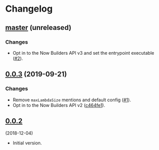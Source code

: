 # Changelog

## [master](https://github.com/anmonteiro/now-custom-runtime/compare/0.0.3...HEAD)  (unreleased)

### Changes

- Opt in to the Now Builders API v3 and set the entrypoint executable
  ([#2](https://github.com/anmonteiro/now-custom-runtime/pull/2)).

## [0.0.3](https://github.com/anmonteiro/now-custom-runtime/compare/0.0.2...0.0.3) (2019-09-21)

### Changes

- Remove `maxLambdaSize` mentions and default config
  ([#1](https://github.com/anmonteiro/now-custom-runtime/pull/1)).
- Opt in to the Now Builders API v2
  ([c464fe1](https://github.com/anmonteiro/now-custom-runtime/commit/c464fe1e99ea414eb24cb4860c2bca7a6a10340f)).

## [0.0.2](https://github.com/anmonteiro/now-custom-runtime/releases/tag/0.1.0)
(2018-12-04)

- Initial version.
